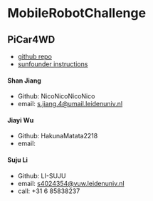 # MobileRobotChallenge
## PiCar4WD
- [github repo](https://github.com/sunfounder/picar-4wd)
- [sunfounder instructions](https://docs.sunfounder.com/projects/picar-4wd/en/latest/)
#### Shan Jiang
- Github: NicoNicoNicoNico
- email: s.jiang.4@umail.leidenuniv.nl
#### Jiayi Wu
- Github: HakunaMatata2218
- email: 
#### Suju Li
- Github: LI-SUJU
- email: s4024354@vuw.leidenuniv.nl
- call: ‪+31 6 85838237‬
